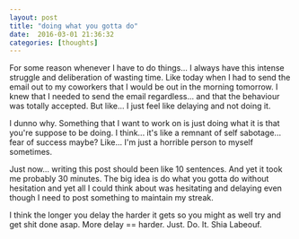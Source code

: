 ```yaml
---
layout: post
title: "doing what you gotta do"
date:  2016-03-01 21:36:32
categories: [thoughts]
---
```

For some reason whenever I have to do things... I always have this intense struggle and deliberation of wasting time. Like today when I had to send the email out to my coworkers that I would be out in the morning tomorrow. I knew that I needed to send the email regardless... and that the behaviour was totally accepted. But like... I just feel like delaying and not doing it.

I dunno why. Something that I want to work on is just doing what it is that you're suppose to be doing. I think... it's like a remnant of self sabotage... fear of success maybe? Like... I'm just a horrible person to myself sometimes.

Just now... writing this post should been like 10 sentences. And yet it took me probably 30 minutes. The big idea is do what you gotta do without hesitation and yet all I could think about was hesitating and delaying even though I need to post something to maintain my streak.

I think the longer you delay the harder it gets so you might as well try and get shit done asap. More delay == harder. Just. Do. It. Shia Labeouf.
